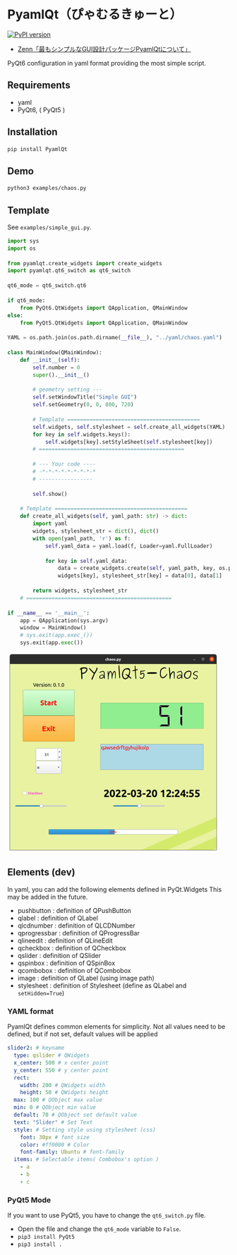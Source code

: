 # PyamlQt（ぴゃむるきゅーと）

[![PyPI version](https://badge.fury.io/py/PyamlQt.svg)](https://badge.fury.io/py/PyamlQt)

- [Zenn「最もシンプルなGUI設計パッケージPyamlQtについて」](https://zenn.dev/array/articles/9617ae0bbd8a80)

PyQt6 configuration in yaml format providing the most simple script.

## Requirements

- yaml
- PyQt6, ( PyQt5 )

## Installation

```bash
pip install PyamlQt
```

<!-- ```bash
git clone https://github.com/Ar-Ray-code/PyamlQt.git
cd PyamlQt
pip3 install -v -e . 
``` -->

## Demo

```bash
python3 examples/chaos.py
```

## Template

See `examples/simple_gui.py`.

```python
import sys
import os

from pyamlqt.create_widgets import create_widgets
import pyamlqt.qt6_switch as qt6_switch

qt6_mode = qt6_switch.qt6

if qt6_mode:
    from PyQt6.QtWidgets import QApplication, QMainWindow
else:
    from PyQt5.QtWidgets import QApplication, QMainWindow

YAML = os.path.join(os.path.dirname(__file__), "../yaml/chaos.yaml")

class MainWindow(QMainWindow):
    def __init__(self):
        self.number = 0
        super().__init__()

        # geometry setting ---
        self.setWindowTitle("Simple GUI")
        self.setGeometry(0, 0, 800, 720)
        
        # Template ==========================================
        self.widgets, self.stylesheet = self.create_all_widgets(YAML)
        for key in self.widgets.keys():
            self.widgets[key].setStyleSheet(self.stylesheet[key])
        # ==============================================

        # --- Your code ----
        # -*-*-*-*-*-*-*-*-*
        # -----------------
        
        self.show()

    # Template ==========================================
    def create_all_widgets(self, yaml_path: str) -> dict:
        import yaml
        widgets, stylesheet_str = dict(), dict()
        with open(yaml_path, 'r') as f:
            self.yaml_data = yaml.load(f, Loader=yaml.FullLoader)
        
            for key in self.yaml_data:
                data = create_widgets.create(self, yaml_path, key, os.path.abspath(os.path.dirname(__file__)) + "/../")
                widgets[key], stylesheet_str[key] = data[0], data[1]

        return widgets, stylesheet_str
    # ==============================================

if __name__ == '__main__':
    app = QApplication(sys.argv)
    window = MainWindow()
    # sys.exit(app.exec_())
    sys.exit(app.exec())
```

<!-- Run `python3 <path-to-script>/simple_gui.py`. -->
![](image/simple-gui-480p.png)

## Elements (dev)
In yaml, you can add the following elements defined in PyQt.Widgets This may be added in the future.

- pushbutton : definition of QPushButton
- qlabel : definition of QLabel 
- qlcdnumber : definition of QLCDNumber
- qprogressbar : definition of QProgressBar
- qlineedit : definition of QLineEdit
- qcheckbox : definition of QCheckbox
- qslider : definition of QSlider
- qspinbox : definition of QSpinBox
- qcombobox : definition of QCombobox
- image : definition of QLabel (using image path)
- stylesheet : definition of Stylesheet (define as QLabel and `setHidden=True`)

### YAML format

PyamlQt defines common elements for simplicity. Not all values need to be defined, but if not set, default values will be applied

```yaml
slider2: # keyname
  type: qslider # QWidgets
  x_center: 500 # x center point
  y_center: 550 # y center point
  rect:
    width: 200 # QWidgets width
    height: 50 # QWidgets height
  max: 100 # QObject max value
  min: 0 # QObject min value
  default: 70 # QObject set default value
  text: "Slider" # Set Text
  style: # Setting style using stylesheet (css)
    font: 30px # font size
    color: #ff0000 # Color
    font-family: Ubuntu # font-family
  items: # Selectable items( Combobox's option )
    - a
    - b
    - c
```

### PyQt5 Mode
If you want to use PyQt5, you have to change the `qt6_switch.py` file.

- Open the file and change the `qt6_mode` variable to `False`.
- `pip3 install PyQt5`
- `pip3 install .`
